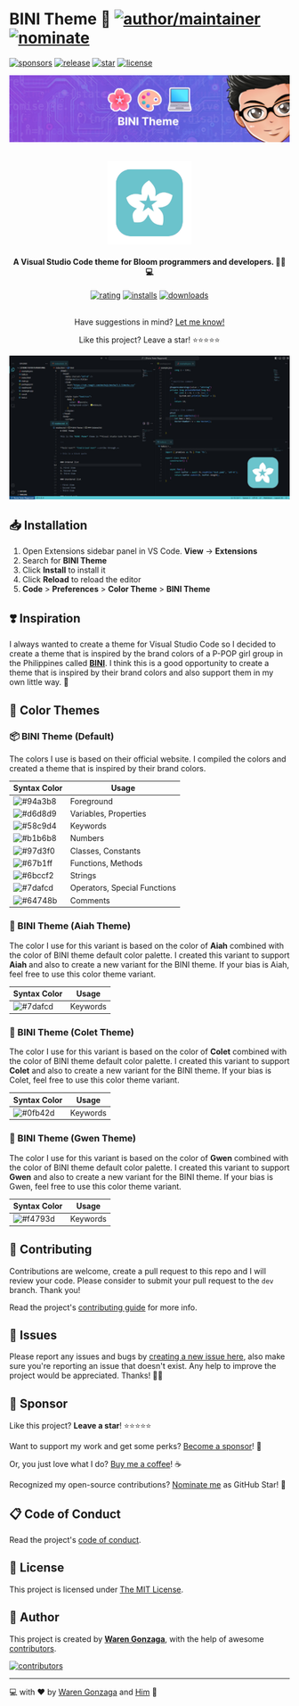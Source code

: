 # BINI Theme 🌸 [![author/maintainer](https://img.shields.io/badge/by-Waren%20Gonzaga-016eea.svg?logo=github&labelColor=181717&longCache=true&style=flat-square)](https://warengonzaga.com) [![nominate](https://img.shields.io/badge/nominate-%20@warengonzaga-yellow.svg?logo=github&labelColor=181717&longCache=true&style=flat-square)](https://stars.github.com/nominate)

[![sponsors](https://img.shields.io/badge/sponsor-%E2%9D%A4-%23db61a2.svg?&logo=github&logoColor=white&labelColor=181717&style=flat-square)](https://github.com/sponsors/warengonzaga) [![release](https://img.shields.io/github/release/warengonzaga/bini-theme.svg?logo=github&labelColor=181717&color=green&style=flat-square)](https://github.com/warengonzaga/bini-theme/releases) [![star](https://img.shields.io/github/stars/warengonzaga/bini-theme.svg?&logo=github&labelColor=181717&color=yellow&style=flat-square)](https://github.com/warengonzaga/bini-theme/stargazers) [![license](https://img.shields.io/github/license/warengonzaga/bini-theme.svg?&logo=github&labelColor=181717&style=flat-square)](https://github.com/warengonzaga/bini-theme/blob/main/license)

[![banner](https://raw.githubusercontent.com/warengonzaga/bini-theme/main/.github/assets/repo_banner.jpg)](https://github.com/warengonzaga/bini-theme)

<div id="top" align="center">
    <br>
    <a href="https://github.com/warengonzaga/bini-theme">
        <img alt="logo" width="150" height="150" src="https://raw.githubusercontent.com/warengonzaga/bini-theme/main/images/icon/logo.png">
    </a>
    <h4>A Visual Studio Code theme for Bloom programmers and developers. 🌸🎨💻</h4>
    <a href="https://marketplace.visualstudio.com/items?itemName=warengonzaga.bini-theme"><img alt="rating" src="https://img.shields.io/visual-studio-marketplace/stars/warengonzaga.bini-theme?style=flat-square&logo=visualstudiocode&labelColor=181717&color=58C9D4"></a>
    <a href="https://marketplace.visualstudio.com/items?itemName=warengonzaga.bini-theme"><img alt="installs" src="https://img.shields.io/visual-studio-marketplace/i/warengonzaga.bini-theme?style=flat-square&logo=visualstudiocode&labelColor=181717&color=58C9D4"></a>
    <a href="https://marketplace.visualstudio.com/items?itemName=warengonzaga.bini-theme"><img alt="downloads" src="https://img.shields.io/visual-studio-marketplace/d/warengonzaga.bini-theme?style=flat-square&logo=visualstudiocode&labelColor=181717&color=58C9D4"></a>
    <br>
    <br>
    <p>Have suggestions in mind? <a href="https://github.com/warengonzaga/bini-theme/issues">Let me know!</a></p>
    <p>Like this project? Leave a star! ⭐⭐⭐⭐⭐</p>
</div>

[![preview](images/preview.jpg)](https://vscode.dev/editor/theme/warengonzaga.bini-theme)

## 📥 Installation

1. Open Extensions sidebar panel in VS Code. **View** → **Extensions**
2. Search for **BINI Theme**
3. Click **Install** to install it
4. Click **Reload** to reload the editor
5. **Code** > **Preferences** > **Color Theme** > **BINI Theme**

## ❣️ Inspiration

I always wanted to create a theme for Visual Studio Code so I decided to create a theme that is inspired by the brand colors of a P-POP girl group in the Philippines called **[BINI](https://bini.global)**. I think this is a good opportunity to create a theme that is inspired by their brand colors and also support them in my own little way. 🌸

## 🌸 Color Themes

### 📦 BINI Theme (Default)

The colors I use is based on their official website. I compiled the colors and created a theme that is inspired by their brand colors.

| Syntax Color                                                                                                      | Usage                        |
| ----------------------------------------------------------------------------------------------------------------- | ---------------------------- |
| ![#94a3b8](https://img.shields.io/badge/%23-94a3b8-94a3b8.svg?labelColor=181717&longCache=true&style=flat-square) | Foreground                   |
| ![#d6d8d9](https://img.shields.io/badge/%23-d6d8d9-d6d8d9.svg?labelColor=181717&longCache=true&style=flat-square) | Variables, Properties        |
| ![#58c9d4](https://img.shields.io/badge/%23-58c9d4-58c9d4.svg?labelColor=181717&longCache=true&style=flat-square) | Keywords                     |
| ![#b1b6b8](https://img.shields.io/badge/%23-b1b6b8-b1b6b8.svg?labelColor=181717&longCache=true&style=flat-square) | Numbers                      |
| ![#97d3f0](https://img.shields.io/badge/%23-97d3f0-97d3f0.svg?labelColor=181717&longCache=true&style=flat-square) | Classes, Constants           |
| ![#67b1ff](https://img.shields.io/badge/%23-67b1ff-67b1ff.svg?labelColor=181717&longCache=true&style=flat-square) | Functions, Methods           |
| ![#6bccf2](https://img.shields.io/badge/%23-6bccf2-6bccf2.svg?labelColor=181717&longCache=true&style=flat-square) | Strings                      |
| ![#7dafcd](https://img.shields.io/badge/%23-7dafcd-7dafcd.svg?labelColor=181717&longCache=true&style=flat-square) | Operators, Special Functions |
| ![#64748b](https://img.shields.io/badge/%23-64748b-64748b.svg?labelColor=181717&longCache=true&style=flat-square) | Comments                     |

### 🐶 BINI Theme (Aiah Theme)

The color I use for this variant is based on the color of **Aiah** combined with the color of BINI theme default color palette. I created this variant to support **Aiah** and also to create a new variant for the BINI theme. If your bias is Aiah, feel free to use this color theme variant.

| Syntax Color                                                                                                      | Usage    |
| ----------------------------------------------------------------------------------------------------------------- | -------- |
| ![#7dafcd](https://img.shields.io/badge/%23-7dafcd-7dafcd.svg?labelColor=181717&longCache=true&style=flat-square) | Keywords |

### 🐺 BINI Theme (Colet Theme)

The color I use for this variant is based on the color of **Colet** combined with the color of BINI theme default color palette. I created this variant to support **Colet** and also to create a new variant for the BINI theme. If your bias is Colet, feel free to use this color theme variant.

| Syntax Color                                                                                                      | Usage    |
| ----------------------------------------------------------------------------------------------------------------- | -------- |
| ![#0fb42d](https://img.shields.io/badge/%23-0fb42d-0fb42d.svg?labelColor=181717&longCache=true&style=flat-square) | Keywords |

### 🐨 BINI Theme (Gwen Theme)

The color I use for this variant is based on the color of **Gwen** combined with the color of BINI theme default color palette. I created this variant to support **Gwen** and also to create a new variant for the BINI theme. If your bias is Gwen, feel free to use this color theme variant.

| Syntax Color                                                                                                      | Usage    |
| ----------------------------------------------------------------------------------------------------------------- | -------- |
| ![#f4793d](https://img.shields.io/badge/%23-f4793d-f4793d.svg?labelColor=181717&longCache=true&style=flat-square) | Keywords |

## 🎯 Contributing

Contributions are welcome, create a pull request to this repo and I will review your code. Please consider to submit your pull request to the `dev` branch. Thank you!

Read the project's [contributing guide](./contributing.md) for more info.

## 🐛 Issues

Please report any issues and bugs by [creating a new issue here](https://github.com/warengonzaga/bini-theme/issues/new/choose), also make sure you're reporting an issue that doesn't exist. Any help to improve the project would be appreciated. Thanks! 🙏✨

## 🙏 Sponsor

Like this project? **Leave a star**! ⭐⭐⭐⭐⭐

Want to support my work and get some perks? [Become a sponsor](https://github.com/sponsors/warengonzaga)! 💖

Or, you just love what I do? [Buy me a coffee](https://buymeacoffee.com/warengonzaga)! ☕

Recognized my open-source contributions? [Nominate me](https://stars.github.com/nominate) as GitHub Star! 💫

## 📋 Code of Conduct

Read the project's [code of conduct](./code_of_conduct.md).

## 📃 License

This project is licensed under [The MIT License](https://opensource.org/licenses/MIT).

## 📝 Author

This project is created by **[Waren Gonzaga](https://github.com/warengonzaga)**, with the help of awesome [contributors](https://github.com/warengonzaga/bini-theme/graphs/contributors).

[![contributors](https://contrib.rocks/image?repo=warengonzaga/bini-theme)](https://github.com/warengonzaga/bini-theme/graphs/contributors)

---

💻 with ❤️ by [Waren Gonzaga](https://warengonzaga.com) and [Him](https://www.youtube.com/watch?v=HHrxS4diLew&t=44s) 🙏
